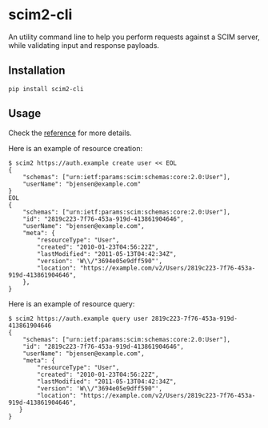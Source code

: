 # scim2-cli

An utility command line to help you perform requests against a SCIM server, while validating input and response payloads.

## Installation

```shell
pip install scim2-cli
```

## Usage

Check the [reference](https://scim2-cli.readthedocs.io/en/latest/reference.html) for more details.

Here is an example of resource creation:

```shell
$ scim2 https://auth.example create user << EOL
{
    "schemas": ["urn:ietf:params:scim:schemas:core:2.0:User"],
    "userName": "bjensen@example.com"
}
EOL
{
    "schemas": ["urn:ietf:params:scim:schemas:core:2.0:User"],
    "id": "2819c223-7f76-453a-919d-413861904646",
    "userName": "bjensen@example.com",
    "meta": {
        "resourceType": "User",
        "created": "2010-01-23T04:56:22Z",
        "lastModified": "2011-05-13T04:42:34Z",
        "version": 'W\\/"3694e05e9dff590"',
        "location": "https://example.com/v2/Users/2819c223-7f76-453a-919d-413861904646",
    },
}
```

Here is an example of resource query:

```shell
$ scim2 https://auth.example query user 2819c223-7f76-453a-919d-413861904646
{
    "schemas": ["urn:ietf:params:scim:schemas:core:2.0:User"],
    "id": "2819c223-7f76-453a-919d-413861904646",
    "userName": "bjensen@example.com",
    "meta": {
        "resourceType": "User",
        "created": "2010-01-23T04:56:22Z",
        "lastModified": "2011-05-13T04:42:34Z",
        "version": 'W\\/"3694e05e9dff590"',
        "location": "https://example.com/v2/Users/2819c223-7f76-453a-919d-413861904646",
   }
}
```
